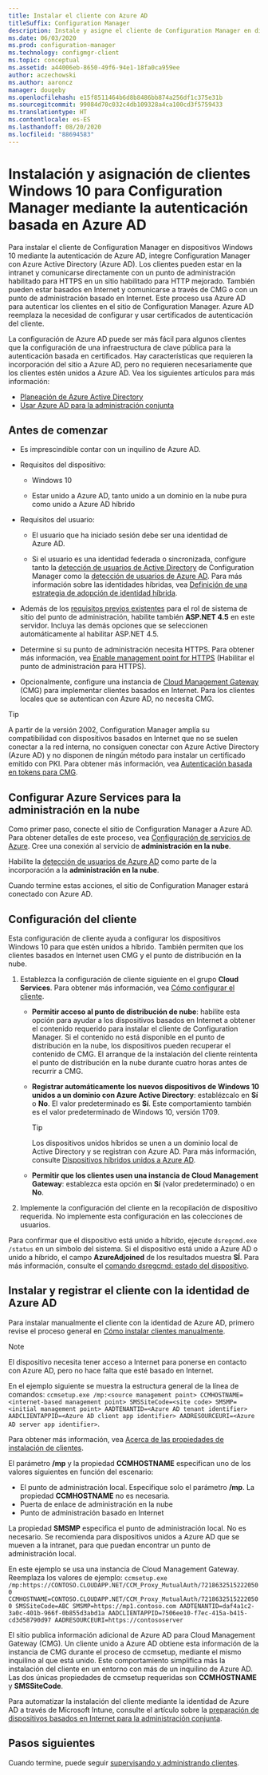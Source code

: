 ```yaml
---
title: Instalar el cliente con Azure AD
titleSuffix: Configuration Manager
description: Instale y asigne el cliente de Configuration Manager en dispositivos Windows 10 con Azure Active Directory para la autenticación
ms.date: 06/03/2020
ms.prod: configuration-manager
ms.technology: configmgr-client
ms.topic: conceptual
ms.assetid: a44006eb-8650-49f6-94e1-18fa0ca959ee
author: aczechowski
ms.author: aaroncz
manager: dougeby
ms.openlocfilehash: e15f8511464b6d8b8486bb874a256df1c375e31b
ms.sourcegitcommit: 99084d70c032c4db109328a4ca100cd3f5759433
ms.translationtype: HT
ms.contentlocale: es-ES
ms.lasthandoff: 08/20/2020
ms.locfileid: "88694583"
---
```

# <a name="install-and-assign-configuration-manager-windows-10-clients-using-azure-ad-for-authentication"></a>Instalación y asignación de clientes Windows 10 para Configuration Manager mediante la autenticación basada en Azure AD

Para instalar el cliente de Configuration Manager en dispositivos Windows 10 mediante la autenticación de Azure AD, integre Configuration Manager con Azure Active Directory (Azure AD). Los clientes pueden estar en la intranet y comunicarse directamente con un punto de administración habilitado para HTTPS en un sitio habilitado para HTTP mejorado. También pueden estar basados en Internet y comunicarse a través de CMG o con un punto de administración basado en Internet. Este proceso usa Azure AD para autenticar los clientes en el sitio de Configuration Manager. Azure AD reemplaza la necesidad de configurar y usar certificados de autenticación del cliente.

La configuración de Azure AD puede ser más fácil para algunos clientes que la configuración de una infraestructura de clave pública para la autenticación basada en certificados. Hay características que requieren la incorporación del sitio a Azure AD, pero no requieren necesariamente que los clientes estén unidos a Azure AD.<!-- SCCMDocs issue 1259 --> Vea los siguientes artículos para más información:

- [Planeación de Azure Active Directory](../../plan-design/security/plan-for-security.md#bkmk_planazuread)
- [Usar Azure AD para la administración conjunta](../../../comanage/quickstart-hybrid-aad.md)

## <a name="before-you-begin"></a>Antes de comenzar

- Es imprescindible contar con un inquilino de Azure AD.  

- Requisitos del dispositivo:  

  - Windows 10  

  - Estar unido a Azure AD, tanto unido a un dominio en la nube pura como unido a Azure AD híbrido  

- Requisitos del usuario:  

  - El usuario que ha iniciado sesión debe ser una identidad de Azure AD.

  - Si el usuario es una identidad federada o sincronizada, configure tanto la [detección de usuarios de Active Directory](../../servers/deploy/configure/about-discovery-methods.md#bkmk_aboutUser) de Configuration Manager como la [detección de usuarios de Azure AD](../../servers/deploy/configure/about-discovery-methods.md#azureaddisc). Para más información sobre las identidades híbridas, vea [Definición de una estrategia de adopción de identidad híbrida](/azure/active-directory/hybrid/plan-hybrid-identity-design-considerations-identity-adoption-strategy).<!--497750-->

- Además de los [requisitos previos existentes](../../plan-design/configs/site-and-site-system-prerequisites.md#bkmk_2012MPpreq) para el rol de sistema de sitio del punto de administración, habilite también **ASP.NET 4.5** en este servidor. Incluya las demás opciones que se seleccionen automáticamente al habilitar ASP.NET 4.5.  

- Determine si su punto de administración necesita HTTPS. Para obtener más información, vea [Enable management point for HTTPS](../manage/cmg/certificates-for-cloud-management-gateway.md#bkmk_mphttps) (Habilitar el punto de administración para HTTPS).  

- Opcionalmente, configure una instancia de [Cloud Management Gateway](../manage/cmg/plan-cloud-management-gateway.md) (CMG) para implementar clientes basados en Internet. Para los clientes locales que se autentican con Azure AD, no necesita CMG.  

> [!TIP]
> A partir de la versión 2002,<!--5686290--> Configuration Manager amplía su compatibilidad con dispositivos basados en Internet que no se suelen conectar a la red interna, no consiguen conectar con Azure Active Directory (Azure AD) y no disponen de ningún método para instalar un certificado emitido con PKI. Para obtener más información, vea [Autenticación basada en tokens para CMG](deploy-clients-cmg-token.md).

## <a name="configure-azure-services-for-cloud-management"></a>Configurar Azure Services para la administración en la nube

Como primer paso, conecte el sitio de Configuration Manager a Azure AD. Para obtener detalles de este proceso, vea [Configuración de servicios de Azure](../../servers/deploy/configure/azure-services-wizard.md). Cree una conexión al servicio de **administración en la nube**.

Habilite la [detección de usuarios de Azure AD](../../servers/deploy/configure/configure-discovery-methods.md#azureaadisc) como parte de la incorporación a la **administración en la nube**.

Cuando termine estas acciones, el sitio de Configuration Manager estará conectado con Azure AD.

## <a name="configure-client-settings"></a>Configuración del cliente

Esta configuración de cliente ayuda a configurar los dispositivos Windows 10 para que estén unidos a híbrido. También permiten que los clientes basados en Internet usen CMG y el punto de distribución en la nube.

1. Establezca la configuración de cliente siguiente en el grupo **Cloud Services**. Para obtener más información, vea [Cómo configurar el cliente](configure-client-settings.md).

    - **Permitir acceso al punto de distribución de nube**: habilite esta opción para ayudar a los dispositivos basados en Internet a obtener el contenido requerido para instalar el cliente de Configuration Manager. Si el contenido no está disponible en el punto de distribución en la nube, los dispositivos pueden recuperar el contenido de CMG. El arranque de la instalación del cliente reintenta el punto de distribución en la nube durante cuatro horas antes de recurrir a CMG.<!--495533-->  

    - **Registrar automáticamente los nuevos dispositivos de Windows 10 unidos a un dominio con Azure Active Directory**: establézcalo en **Sí** o **No**. El valor predeterminado es **Sí**. Este comportamiento también es el valor predeterminado de Windows 10, versión 1709.

        > [!TIP]
        > Los dispositivos unidos híbridos se unen a un dominio local de Active Directory y se registran con Azure AD. Para más información, consulte [Dispositivos híbridos unidos a Azure AD](/azure/active-directory/devices/concept-azure-ad-join-hybrid).<!-- MEMDocs#325 -->

    - **Permitir que los clientes usen una instancia de Cloud Management Gateway**: establezca esta opción en **Sí** (valor predeterminado) o en **No**.  

2. Implemente la configuración del cliente en la recopilación de dispositivo requerida. No implemente esta configuración en las colecciones de usuarios.

Para confirmar que el dispositivo está unido a híbrido, ejecute `dsregcmd.exe /status` en un símbolo del sistema. Si el dispositivo está unido a Azure AD o unido a híbrido, el campo **AzureAdjoined** de los resultados muestra **SÍ**. Para más información, consulte el [comando dsregcmd: estado del dispositivo](/azure/active-directory/devices/troubleshoot-device-dsregcmd).

## <a name="install-and-register-the-client-using-azure-ad-identity"></a>Instalar y registrar el cliente con la identidad de Azure AD

Para instalar manualmente el cliente con la identidad de Azure AD, primero revise el proceso general en [Cómo instalar clientes manualmente](deploy-clients-to-windows-computers.md#BKMK_Manual).

> [!Note]  
> El dispositivo necesita tener acceso a Internet para ponerse en contacto con Azure AD, pero no hace falta que esté basado en Internet.

En el ejemplo siguiente se muestra la estructura general de la línea de comandos: `ccmsetup.exe /mp:<source management point> CCMHOSTNAME=<internet-based management point> SMSSiteCode=<site code> SMSMP=<initial management point> AADTENANTID=<Azure AD tenant identifier> AADCLIENTAPPID=<Azure AD client app identifier> AADRESOURCEURI=<Azure AD server app identifier>`.

Para obtener más información, vea [Acerca de las propiedades de instalación de clientes](about-client-installation-properties.md).

El parámetro **/mp** y la propiedad **CCMHOSTNAME** especifican uno de los valores siguientes en función del escenario:

- El punto de administración local. Especifique solo el parámetro **/mp**. La propiedad **CCMHOSTNAME** no es necesaria.
- Puerta de enlace de administración en la nube
- Punto de administración basado en Internet

La propiedad **SMSMP** especifica el punto de administración local. No es necesario. Se recomienda para dispositivos unidos a Azure AD que se mueven a la intranet, para que puedan encontrar un punto de administración local.

En este ejemplo se usa una instancia de Cloud Management Gateway. Reemplaza los valores de ejemplo: `ccmsetup.exe /mp:https://CONTOSO.CLOUDAPP.NET/CCM_Proxy_MutualAuth/72186325152220500 CCMHOSTNAME=CONTOSO.CLOUDAPP.NET/CCM_Proxy_MutualAuth/72186325152220500 SMSSiteCode=ABC SMSMP=https://mp1.contoso.com AADTENANTID=daf4a1c2-3a0c-401b-966f-0b855d3abd1a AADCLIENTAPPID=7506ee10-f7ec-415a-b415-cd3d58790d97 AADRESOURCEURI=https://contososerver`

El sitio publica información adicional de Azure AD para Cloud Management Gateway (CMG). Un cliente unido a Azure AD obtiene esta información de la instancia de CMG durante el proceso de ccmsetup, mediante el mismo inquilino al que está unido. Este comportamiento simplifica más la instalación del cliente en un entorno con más de un inquilino de Azure AD. Las dos únicas propiedades de ccmsetup requeridas son **CCMHOSTNAME** y **SMSSiteCode**.<!--3607731-->

Para automatizar la instalación del cliente mediante la identidad de Azure AD a través de Microsoft Intune, consulte el artículo sobre la [preparación de dispositivos basados en Internet para la administración conjunta](../../../comanage/how-to-prepare-Win10.md#install-the-configuration-manager-client).

## <a name="next-steps"></a>Pasos siguientes

Cuando termine, puede seguir [supervisando y administrando clientes](../manage/monitor-clients.md).